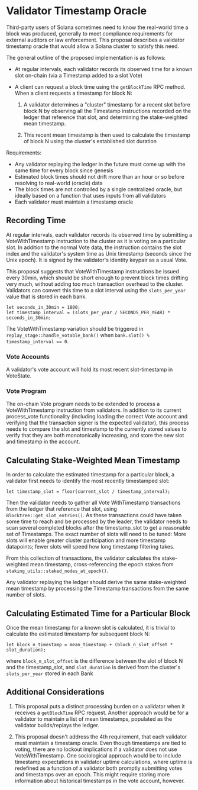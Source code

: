 # Validator Timestamp Oracle

Third-party users of Solana sometimes need to know the real-world time a block
was produced, generally to meet compliance requirements for external auditors or
law enforcement. This proposal describes a validator timestamp oracle that
would allow a Solana cluster to satisfy this need.

The general outline of the proposed implementation is as follows:

- At regular intervals, each validator records its observed time for a known slot
  on-chain (via a Timestamp added to a slot Vote)
- A client can request a block time using the `getBlockTime` RPC method. When a
  client requests a timestamp for block N:

  1. A validator determines a "cluster" timestamp for a recent slot before block N
  by observing all the Timestamp instructions recorded on the ledger that
  reference that slot, and determining the stake-weighted mean timestamp.

  2. This recent mean timestamp is then used to calculate the timestamp of
  block N using the cluster's established slot duration

Requirements:
- Any validator replaying the ledger in the future must come up with the same
  time for every block since genesis
- Estimated block times should not drift more than an hour or so before resolving
  to real-world (oracle) data
- The block times are not controlled by a single centralized oracle, but
  ideally based on a function that uses inputs from all validators
- Each validator must maintain a timestamp oracle

## Recording Time

At regular intervals, each validator records its observed time by submitting a
VoteWithTimestamp instruction to the cluster as it is voting on a particular
slot. In addition to the normal Vote data, the instruction contains the slot
index and the validator's system time as Unix timestamp (seconds since the Unix
epoch). It is signed by the validator's identity keypair as a usual Vote.

This proposal suggests that VoteWithTimestamp instructions be issued every
30min, which should be short enough to prevent block times drifting very much,
without adding too much transaction overhead to the cluster. Validators can
convert this time to a slot interval using the `slots_per_year` value that is
stored in each bank.

```text
let seconds_in_30min = 1800;
let timestamp_interval = (slots_per_year / SECONDS_PER_YEAR) * seconds_in_30min;
```

The VoteWithTimestamp variation should be triggered in `replay_stage::handle_votable_bank()`
when `bank.slot() % timestamp_interval == 0`.

### Vote Accounts

A validator's vote account will hold its most recent slot-timestamp in VoteState.

### Vote Program

The on-chain Vote program needs to be extended to process a VoteWithTimestamp
instruction from validators. In addition to its current process_vote
functionality (including loading the correct Vote account and verifying that the
transaction signer is the expected validator), this process needs to compare the
slot and timestamp to the currently stored values to verify that they are both
monotonically increasing, and store the new slot and timestamp in the account.

## Calculating Stake-Weighted Mean Timestamp

In order to calculate the estimated timestamp for a particular block, a
validator first needs to identify the most recently timestamped slot:

```text
let timestamp_slot = floor(current_slot / timestamp_interval);
```

Then the validator needs to gather all Vote WithTimestamp transactions from the
ledger that reference that slot, using `Blocktree::get_slot_entries()`. As these
transactions could have taken some time to reach and be processed by the leader,
the validator needs to scan several completed blocks after the timestamp_slot to
get a reasonable set of Timestamps. The exact number of slots will need to be
tuned: More slots will enable greater cluster participation and more timestamp
datapoints; fewer slots will speed how long timestamp filtering takes.

From this collection of transactions, the validator calculates the
stake-weighted mean timestamp, cross-referencing the epoch stakes from
`staking_utils::staked_nodes_at_epoch()`.

Any validator replaying the ledger should derive the same stake-weighted mean
timestamp by processing the Timestamp transactions from the same number of
slots.

## Calculating Estimated Time for a Particular Block

Once the mean timestamp for a known slot is calculated, it is trivial to
calculate the estimated timestamp for subsequent block N:

```text
let block_n_timestamp = mean_timestamp + (block_n_slot_offset * slot_duration);
```

where `block_n_slot_offset` is the difference between the slot of block N and
the timestamp_slot, and `slot_duration` is derived from the cluster's
`slots_per_year` stored in each Bank

## Additional Considerations

1. This proposal puts a distinct processing burden on a validator when it receives
a `getBlockTime` RPC request. Another approach would be for a validator to
maintain a list of mean timestamps, populated as the validator
builds/replays the ledger.

2. This proposal doesn't address the 4th requirement, that each validator must
maintain a timestamp oracle. Even though timestamps are tied to voting, there
are no lockout implications if a validator does not use VoteWithTimestamp. One
sociological approach would be to include timestamp expectations in validator
uptime calculations, where uptime is redefined as a function of a validator both
promptly submitting votes and timestamps over an epoch. This might require
storing more information about historical timestamps in the vote account,
however.
